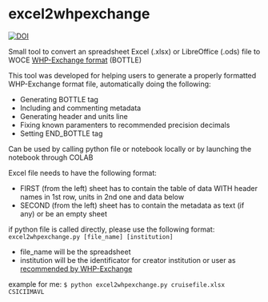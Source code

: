# excel2whpexchange
[![DOI](https://zenodo.org/badge/254050254.svg)](https://zenodo.org/badge/latestdoi/254050254)

Small tool to convert an spreadsheet Excel (.xlsx) or LibreOffice (.ods) file to WOCE [WHP-Exchange format](https://exchange-format.readthedocs.io/en/latest/) (BOTTLE)

This tool was developed for helping users to generate a properly formatted WHP-Exchange format file, automatically doing the following:
 - Generating BOTTLE tag
 - Including and commenting metadata
 - Generating header and units line
 - Fixing known paramenters to recommended precision decimals
 - Setting END_BOTTLE tag

Can be used by calling python file or notebook locally or by launching the notebook through COLAB

Excel file needs to have the following format:
 - FIRST (from the left) sheet has to contain the table of data WITH header names in 1st row, units in 2nd one and data below
 - SECOND (from the left) sheet has to contain the metadata as text (if any) or be an empty sheet

if python file is called directly, please use the following format: ```excel2whpexchange.py [file_name] [institution]```

- file_name will be the spreadsheet
- institution will be the identificator for creator institution or user as [recommended by WHP-Exchange](https://exchange-format.readthedocs.io/en/latest/common.html#file-identification-stamp)

example for me:
```$ python excel2whpexchange.py cruisefile.xlsx CSICIIMAVL```

